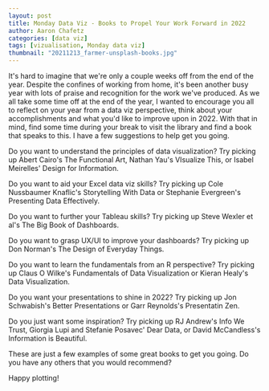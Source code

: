 ```yaml
---
layout: post
title: Monday Data Viz - Books to Propel Your Work Forward in 2022
author: Aaron Chafetz
categories: [data viz]
tags: [vizualisation, Monday data viz]
thumbnail: "20211213_farmer-unsplash-books.jpg"
---
```


It's hard to imagine that we're only a couple weeks off from the end of the year. Despite the confines of working from home, it's been another busy year with lots of praise and recognition for the work we've produced. As we all take some time off at the end of the year, I wanted to encourage you all to reflect on your year from a data viz perspective, think about your accomplishments and what you'd like to improve upon in 2022. With that in mind, find some time during your break to visit the library and find a book that speaks to this. I have a few suggestions to help get you going.

Do you want to understand the principles of data visualization?
Try picking up Abert Cairo's The Functional Art, Nathan Yau's VIsualize This, or Isabel Meirelles' Design for Information.

Do you want to aid your Excel data viz skills?
Try picking up Cole Nussbaumer Knaflic's Storytelling With Data or Stephanie Evergreen's Presenting Data Effectively.

Do you want to further your Tableau skills?
Try picking up Steve Wexler et al's The Big Book of Dashboards.

Do you want to grasp UX/UI to improve your dashboards?
Try picking up Don Norman's The Design of Everyday Things.

Do you want to learn the fundamentals from an R perspective?
Try picking up Claus O Wilke's Fundamentals of Data Visualization or  Kieran Healy's Data Visualization.

Do you want your presentations to shine in 2022?
Try picking up Jon Schwabish's Better Presentations or Garr Reynolds's Presentatin Zen.

Do you just want some inspiration?
Try picking up RJ Andrew's Info We Trust, Giorgia Lupi and Stefanie Posavec' Dear Data, or David McCandless's Information is Beautiful.

These are just a few examples of some great books to get you going. Do you have any others that you would recommend?

Happy plotting!